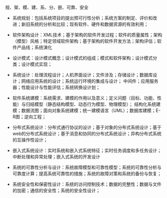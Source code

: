 
规、架、模、建、系、分、嵌、可靠、安全

* 系统规划：包括系统项目的提出预可行性分析；系统方案的制定、评价和改进；新旧系统的分析和比较；现有软件、硬件和数据资源的有效利用；

* 软件架构设计：XML技术；基于架构的软件开发过程；软件的质量属性；架构（模型）风格；特定领域软件架构；基于架构的软件开发方法；架构评估；软件产品线；系统演化

* 设计模式：设计模式概念；设计模式的组成；模式和软件架构；设计模式分类；设计模式实现；

* 系统设计：处理流程设计；人机界面设计；文件涉及；存储设计；数据库设计；网络应用系统的设计；系统运行环境的集成与设计；
中间件；应用服务器；性能设计与性能评估；系统转换设计划；

* 软件系统建模：系统需求、建模的作用以及意义；定义问题（目标、功能、性能）与归结模型（静态结构模型、动态行为模型、物理模型）；
结构化系统建模；数据流图；面向对象系统建模；统一建模语言（UML）；数据库建模；E-R图；逆向工程；

* 分布式系统设计：分布式通行协议的设计；基于对象的分布式系统设计；基于web的分布式系统设计；基于消息和协同的分布式系统设计；异构分布式系统的互操作性设计；

* 嵌入式系统设计：实时系统和嵌入式系统特征；实时任务调度和多任务设计；中断处理和异常处理；嵌入式系统的开发设计

* 系统的可靠性分析与设计：系统故障模型和可靠性模型；系统的可靠性分析与可靠度计算；提高系统可靠性的措施；系统的故障对策和系统的备份与恢复；

* 系统安全性和保密性设计：系统的访问控制技术；数据的完整性；数据与文件的加密；通信的安全性；系统的安全性设计；
